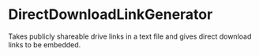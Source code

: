 # DirectDownloadLinkGenerator
Takes publicly shareable drive links in a text file and gives direct download links to be embedded.
